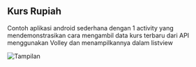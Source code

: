 ## Kurs Rupiah

Contoh aplikasi android sederhana dengan 1 activity yang mendemonstrasikan cara mengambil data kurs terbaru dari API menggunakan Volley dan menampilkannya dalam listview


![Tampilan](KursHariIni.gif)


